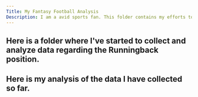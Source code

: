 ```yaml
---
Title: My Fantasy Football Analysis
Description: I am a avid sports fan. This folder contains my efforts to apply what I learn in school torwards one of my biggest hobbies: Fantasy Football.
---
```


Here is a folder where I've started to collect and analyze data regarding the Runningback position.
- 

Here is my analysis of the data I have collected so far.
-
